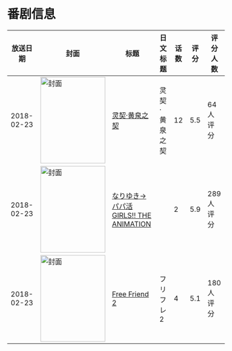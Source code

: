 # 番剧信息

|放送日期|封面|标题|日文标题|话数|评分|评分人数|
|---|---|---|---|---|---|---|
|2018-02-23|<img src="//lain.bgm.tv/pic/cover/c/bf/18/233615_5U7Kd.jpg" alt="封面" style="width:150px;height:200px;object-fit:cover;">|[灵契·黄泉之契](https://bangumi.tv/subject/233615)|灵契·黄泉之契|12|5.5|64人评分|
|2018-02-23|<img src="/img/no_icon_subject.png" alt="封面" style="width:150px;height:200px;object-fit:cover;">|[なりゆき→パパ活GIRLS!! THE ANIMATION](https://bangumi.tv/subject/235096)||2|5.9|289人评分|
|2018-02-23|<img src="/img/no_icon_subject.png" alt="封面" style="width:150px;height:200px;object-fit:cover;">|[Free Friend 2](https://bangumi.tv/subject/237340)|フリフレ2|4|5.1|180人评分|
